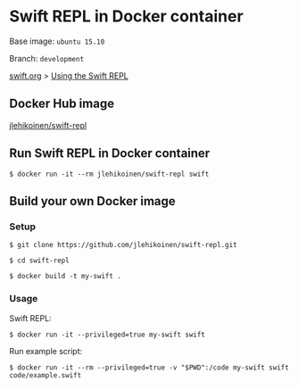 Swift REPL in Docker container
==============================

Base image: `ubuntu 15.10`

Branch: `development`

[swift.org](https://swift.org) > [Using the Swift REPL](https://swift.org/getting-started/#using-the-repl)

## Docker Hub image

[jlehikoinen/swift-repl](https://hub.docker.com/r/jlehikoinen/swift-repl/)

## Run Swift REPL in Docker container

`$ docker run -it --rm jlehikoinen/swift-repl swift`

## Build your own Docker image

### Setup

`$ git clone https://github.com/jlehikoinen/swift-repl.git`

`$ cd swift-repl`

`$ docker build -t my-swift .`

### Usage

Swift REPL:

`$ docker run -it --privileged=true my-swift swift`

Run example script:

`$ docker run -it --rm --privileged=true -v "$PWD":/code my-swift swift code/example.swift`
